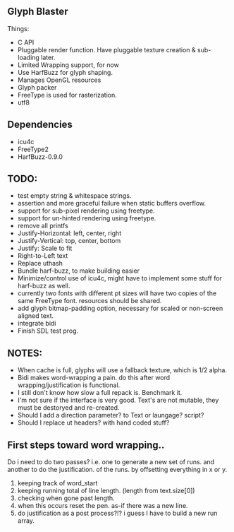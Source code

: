 Glyph Blaster
---------------

Things:
  * C API
  * Pluggable render function.  Have pluggable texture creation & sub-loading later.
  * Limited Wrapping support, for now
  * Use HarfBuzz for glyph shaping.
  * Manages OpenGL resources
  * Glyph packer
  * FreeType is used for rasterization.
  * utf8

Dependencies
-----------------
  * icu4c
  * FreeType2
  * HarfBuzz-0.9.0

TODO:
-----------------
* test empty string & whitespace strings.
* assertion and more graceful failure when static buffers overflow.
* support for sub-pixel rendering using freetype.
* support for un-hinted rendering using freetype.
* remove all printfs
* Justify-Horizontal: left, center, right
* Justify-Vertical: top, center, bottom
* Justify: Scale to fit
* Right-to-Left text
* Replace uthash
* Bundle harf-buzz, to make building easier
* Minimize/control use of icu4c, might have to implement some stuff for harf-buzz as well.
* currently two fonts with different pt sizes will have two copies of the same FreeType font.
  resources should be shared.
* add glyph bitmap-padding option, necessary for scaled or non-screen aligned text.
* integrate bidi
* Finish SDL test prog.

NOTES:
----------------
* When cache is full, glyphs will use a fallback texture, which is 1/2 alpha.
* Bidi makes word-wrapping a pain.  do this after word wrapping/justification is functional.
* I still don't know how slow a full repack is. Benchmark it.
* I'm not sure if the interface is very good.
  Text's are not mutable, they must be destoryed and re-created.
* Should I add a direction parameter? to Text or laungage? script?
* Should I replace ut headers? with hand coded stuff?

First steps toward word wrapping..
-------------------------------------

Do i need to do two passes?  i.e. one to generate a new set of runs.
and another to do the justification. of the runs. by offsetting everything in x or y.

1) keeping track of word_start
2) keeping running total of line length. (length from text.size[0])
3) checking when gone past length.
4) when this occurs reset the pen. as-if there was a new line.
5) do justification as a post process?!? i guess I have to build a new run array.
